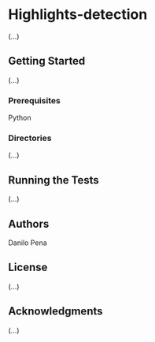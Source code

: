 # Highlights-detection
(...)

## Getting Started
(...)

### Prerequisites
Python

### Directories
(...)

## Running the Tests
(...)

## Authors

Danilo Pena

## License
(...)

## Acknowledgments
(...)


